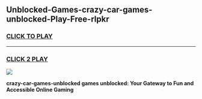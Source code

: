 
## Unblocked-Games-crazy-car-games-unblocked-Play-Free-rlpkr
<h3>
<a href="https://premium76.site?title=crazy-car-games-unblocked&ref=17A">CLICK TO PLAY</a></h3>
<hr>

<h3>
<a href="https://premium76.site?title=crazy-car-games-unblocked&ref=17A">CLICK 2 PLAY</a>
  
</h3>

<a href="https://premium76.site?title=crazy-car-games-unblocked&ref=17A"><img src="https://clearcache.store/games.png"></a>


**crazy-car-games-unblocked games unblocked: Your Gateway to Fun and Accessible Online Gaming**
